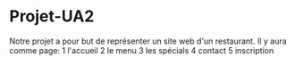 # Projet-UA2

Notre projet a pour but de représenter un site web d'un restaurant. 
Il y aura comme page: 
1 l'accueil
2 le menu
3 les spécials
4 contact
5 inscription


